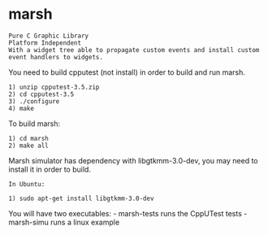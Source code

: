 marsh
=====

    Pure C Graphic Library
    Platform Independent
    With a widget tree able to propagate custom events and install custom event handlers to widgets.


You need to build cpputest (not install) in order to build and run
marsh.

	1) unzip cpputest-3.5.zip
	2) cd cpputest-3.5
	3) ./configure
	4) make

To build marsh:
	
	1) cd marsh
	2) make all

Marsh simulator has dependency with libgtkmm-3.0-dev, you may need to install
it in order to build.

	In Ubuntu:

	1) sudo apt-get install libgtkmm-3.0-dev

You will have two executables:
	- marsh-tests runs the CppUTest tests
	- marsh-simu runs a linux example
